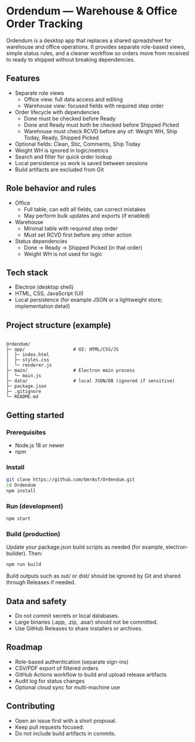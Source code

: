 # Ordendum — Warehouse & Office Order Tracking

Ordendum is a desktop app that replaces a shared spreadsheet for warehouse and office operations. It provides separate role-based views, simple status rules, and a cleaner workflow so orders move from received to ready to shipped without breaking dependencies.

## Features

- Separate role views
  - Office view: full data access and editing
  - Warehouse view: focused fields with required step order
- Order lifecycle with dependencies
  - Done must be checked before Ready
  - Done and Ready must both be checked before Shipped Picked
  - Warehouse must check RCVD before any of: Weight WH, Ship Today, Ready, Shipped Picked
- Optional fields: Clean, Stic, Comments, Ship Today
- Weight WH is ignored in logic/metrics
- Search and filter for quick order lookup
- Local persistence so work is saved between sessions
- Build artifacts are excluded from Git

## Role behavior and rules

- Office
  - Full table, can edit all fields, can correct mistakes
  - May perform bulk updates and exports (if enabled)
- Warehouse
  - Minimal table with required step order
  - Must set RCVD first before any other action
- Status dependencies
  - Done → Ready → Shipped Picked (in that order)
  - Weight WH is not used for logic

## Tech stack

- Electron (desktop shell)
- HTML, CSS, JavaScript (UI)
- Local persistence (for example JSON or a lightweight store; implementation detail)

## Project structure (example)

```

Ordendum/
├─ app/                  # UI: HTML/CSS/JS
│  ├─ index.html
│  ├─ styles.css
│  └─ renderer.js
├─ main/                 # Electron main process
│  └─ main.js
├─ data/                 # local JSON/DB (ignored if sensitive)
├─ package.json
├─ .gitignore
└─ README.md

````

## Getting started

### Prerequisites
- Node.js 18 or newer
- npm

### Install
```bash
git clone https://github.com/UmrAsf/Ordendum.git
cd Ordendum
npm install
````

### Run (development)

```bash
npm start
```

### Build (production)

Update your package.json build scripts as needed (for example, electron-builder). Then:

```bash
npm run build
```

Build outputs such as out/ or dist/ should be ignored by Git and shared through Releases if needed.

## Data and safety

* Do not commit secrets or local databases.
* Large binaries (.app, .zip, .asar) should not be committed.
* Use GitHub Releases to share installers or archives.

## Roadmap

* Role-based authentication (separate sign-ins)
* CSV/PDF export of filtered orders
* GitHub Actions workflow to build and upload release artifacts
* Audit log for status changes
* Optional cloud sync for multi-machine use

## Contributing

* Open an issue first with a short proposal.
* Keep pull requests focused.
* Do not include build artifacts in commits.
